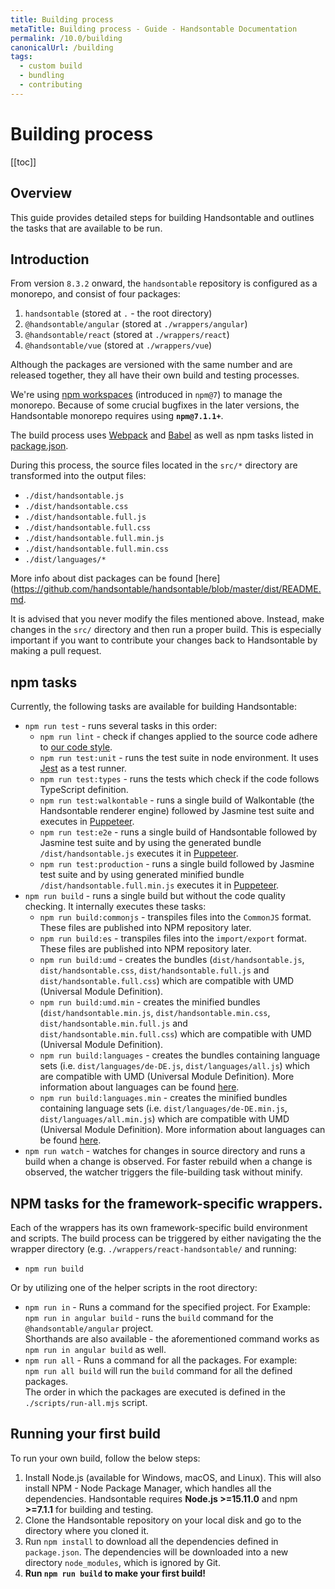 ```yaml
---
title: Building process
metaTitle: Building process - Guide - Handsontable Documentation
permalink: /10.0/building
canonicalUrl: /building
tags:
  - custom build
  - bundling
  - contributing
---
```


# Building process

[[toc]]

## Overview

This guide provides detailed steps for building Handsontable and outlines the tasks that are available to be run.

## Introduction

From version `8.3.2` onward, the `handsontable` repository is configured as a monorepo, and consist of four packages:

1. `handsontable` (stored at `.` - the root directory)
2. `@handsontable/angular` (stored at `./wrappers/angular`)
3. `@handsontable/react` (stored at `./wrappers/react`)
4. `@handsontable/vue` (stored at `./wrappers/vue`)

Although the packages are versioned with the same number and are released together, they all have their own build and testing processes.

We're using [npm workspaces](https://docs.npmjs.com/cli/v7/using-npm/workspaces) (introduced in `npm@7`) to manage the monorepo. Because of some crucial bugfixes in the later versions, the Handsontable monorepo requires using **`npm@7.1.1+`**.

The build process uses [Webpack](https://webpack.js.org/) and [Babel](https://babeljs.io/) as well as npm tasks listed in [package.json](https://github.com/handsontable/handsontable/blob/master/package.json).

During this process, the source files located in the `src/*` directory are transformed into the output files:

* `./dist/handsontable.js`
* `./dist/handsontable.css`
* `./dist/handsontable.full.js`
* `./dist/handsontable.full.css`
* `./dist/handsontable.full.min.js`
* `./dist/handsontable.full.min.css`
* `./dist/languages/*`

More info about dist packages can be found [here](https://github.com/handsontable/handsontable/blob/master/dist/README.md.

It is advised that you never modify the files mentioned above. Instead, make changes in the `src/` directory and then run a proper build. This is especially important if you want to contribute your changes back to Handsontable by making a pull request.

## npm tasks

Currently, the following tasks are available for building Handsontable:

* `npm run test` - runs several tasks in this order:
  * `npm run lint` - check if changes applied to the source code adhere to [our code style](https://github.com/handsontable/handsontable/blob/master/.eslintrc.js).
  * `npm run test:unit` - runs the test suite in node environment. It uses [Jest](https://facebook.github.io/jest/) as a test runner.
  * `npm run test:types` - runs the tests which check if the code follows TypeScript definition.
  * `npm run test:walkontable` - runs a single build of Walkontable (the Handsontable renderer engine) followed by Jasmine test suite and executes in [Puppeteer](https://github.com/GoogleChrome/puppeteer).
  * `npm run test:e2e` - runs a single build of Handsontable followed by Jasmine test suite and by using the generated bundle `/dist/handsontable.js` executes it in [Puppeteer](https://github.com/GoogleChrome/puppeteer).
  * `npm run test:production` - runs a single build followed by Jasmine test suite and by using generated minified bundle `/dist/handsontable.full.min.js` executes it in [Puppeteer](https://github.com/GoogleChrome/puppeteer).
* `npm run build` - runs a single build but without the code quality checking. It internally executes these tasks:
  * `npm run build:commonjs` - transpiles files into the `CommonJS` format. These files are published into NPM repository later.
  * `npm run build:es` - transpiles files into the `import/export` format. These files are published into NPM repository later.
  * `npm run build:umd` - creates the bundles (`dist/handsontable.js`, `dist/handsontable.css`, `dist/handsontable.full.js` and `dist/handsontable.full.css`) which are compatible with UMD (Universal Module Definition).
  * `npm run build:umd.min` - creates the minified bundles (`dist/handsontable.min.js`, `dist/handsontable.min.css`, `dist/handsontable.min.full.js` and `dist/handsontable.min.full.css`) which are compatible with UMD (Universal Module Definition).
  * `npm run build:languages` - creates the bundles containing language sets (i.e. `dist/languages/de-DE.js`, `dist/languages/all.js`) which are compatible with UMD (Universal Module Definition). More information about languages can be found [here](@/guides/internationalization/internationalization-i18n.md).
  * `npm run build:languages.min` - creates the minified bundles containing language sets (i.e. `dist/languages/de-DE.min.js`, `dist/languages/all.min.js`) which are compatible with UMD (Universal Module Definition). More information about languages can be found [here](@/guides/internationalization/internationalization-i18n.md).
* `npm run watch` - watches for changes in source directory and runs a build when a change is observed. For faster rebuild when a change is observed, the watcher triggers the file-building task without minify.

## NPM tasks for the framework-specific wrappers.

Each of the wrappers has its own framework-specific build environment and scripts. The build process can be triggered by either navigating the the wrapper directory (e.g. `./wrappers/react-handsontable/` and running:

*   `npm run build`

Or by utilizing one of the helper scripts in the root directory:

*   `npm run in` - Runs a command for the specified project. For Example:  
    `npm run in angular build` - runs the `build` command for the `@handsontable/angular` project.  
    Shorthands are also available - the aforementioned command works as `npm run in angular build` as well.
*   `npm run all` - Runs a command for all the packages. For example:  
    `npm run all build` will run the `build` command for all the defined packages.  
    The order in which the packages are executed is defined in the `./scripts/run-all.mjs` script.

## Running your first build

To run your own build, follow the below steps:

1. Install Node.js (available for Windows, macOS, and Linux). This will also install NPM - Node Package Manager, which handles all the dependencies. Handsontable requires **Node.js >=15.11.0** and npm **>=7.1.1** for building and testing.
2. Clone the Handsontable repository on your local disk and go to the directory where you cloned it.
3. Run `npm install` to download all the dependencies defined in `package.json`. The dependencies will be downloaded into a new directory `node_modules`, which is ignored by Git.
4. **Run `npm run build` to make your first build!**
